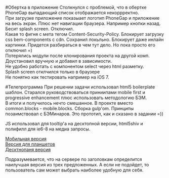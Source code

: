 #Обертка в приложение
Столкнулся с проблемой, что в обертке PhoneGap выпадающий список отображается некоррректно.<br>
При загрузке приложение показыает логотип PhoneGap и приложение на весь экран. Плюс нет навигации браузера. Например кнопки назад.<br>
Бесит splash screen. Отключил. <br>
Какая то фигня с мета тегом Content-Security-Policy. Блокирует загрузку css bem-components с cdn. Сохранил локьльно. Блокирует даже инлайн картинки. Придется разбираться в чем тут дело. Но пока просто его отключил =)<br>
Потерялись модули после клонирования проекта на другой комп. Доустановил вручную и добавил в зависимости. <br>
Не удобно работать с компонентом select через html разметку. <br>
Splash screen отклчился только в браузере <br>
Не понятно как тестировать например на iOS 7.

#Телепрограмма
При решении задачи использовал html5 boilerplate шаблон. Старался руководствоваться приниипами
mobile first и progressive enhancement плюс использовать методологию БЭМ. <br>
В итоги и получилось нечто смешанное. В проекте вместо common.blocks - mobile.blocks. Сборка gulp'om. Принципы
позаимствовал с БЭМинаров. Это прототип, как и сказано в задании =))

JS использовал для tooltip'a на десктопной версии, html5shiv и полифилл для ie6-8 на медиа запросы.

[Мобильная версия](https://vchagaev.github.io/shri-task1-tv/mobile/index.html "Your TV shows")<br>
[Версия для планшетов](https://vchagaev.github.io/shri-task1-tv/pad/index.html "Your TV shows")<br>
[Десктнопаня версия](https://vchagaev.github.io/shri-task1-tv/desktop/index.html "Your TV shows")

Подразумевается, что на сервере по заголовкам определится наилучшая версия из трех предложенных. А если не подойдет, то пользователь сам может выбрать наиболее удобную для себя.
